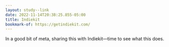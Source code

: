 ```yaml
---
layout: study--link
date: 2022-11-14T20:38:25.855-05:00
title: Indiekit
bookmark-of: https://getindiekit.com/
---
```

In a good bit of meta, sharing this with Indiekit—time to see what this does.
